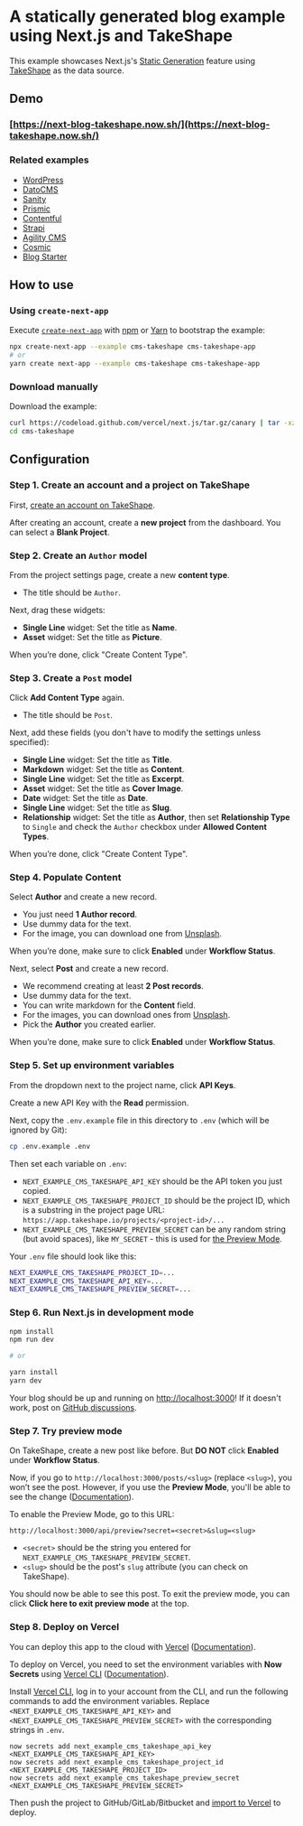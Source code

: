 # A statically generated blog example using Next.js and TakeShape

This example showcases Next.js's [Static Generation](https://nextjs.org/docs/basic-features/pages) feature using [TakeShape](https://www.takeshape.io/) as the data source.

## Demo

### [https://next-blog-takeshape.now.sh/](https://next-blog-takeshape.now.sh/)

### Related examples

- [WordPress](/examples/cms-wordpress)
- [DatoCMS](/examples/cms-datocms)
- [Sanity](/examples/cms-sanity)
- [Prismic](/examples/cms-prismic)
- [Contentful](/examples/cms-contentful)
- [Strapi](/examples/cms-strapi)
- [Agility CMS](/examples/cms-agilitycms)
- [Cosmic](/examples/cms-cosmic)
- [Blog Starter](/examples/blog-starter)

## How to use

### Using `create-next-app`

Execute [`create-next-app`](https://github.com/vercel/next.js/tree/canary/packages/create-next-app) with [npm](https://docs.npmjs.com/cli/init) or [Yarn](https://yarnpkg.com/lang/en/docs/cli/create/) to bootstrap the example:

```bash
npx create-next-app --example cms-takeshape cms-takeshape-app
# or
yarn create next-app --example cms-takeshape cms-takeshape-app
```

### Download manually

Download the example:

```bash
curl https://codeload.github.com/vercel/next.js/tar.gz/canary | tar -xz --strip=2 next.js-canary/examples/cms-takeshape
cd cms-takeshape
```

## Configuration

### Step 1. Create an account and a project on TakeShape

First, [create an account on TakeShape](https://www.takeshape.io/).

After creating an account, create a **new project** from the dashboard. You can select a **Blank Project**.

### Step 2. Create an `Author` model

From the project settings page, create a new **content type**.

- The title should be `Author`.

Next, drag these widgets:

- **Single Line** widget: Set the title as **Name**.
- **Asset** widget: Set the title as **Picture**.

When you’re done, click "Create Content Type".

### Step 3. Create a `Post` model

Click **Add Content Type** again.

- The title should be `Post`.

Next, add these fields (you don't have to modify the settings unless specified):

- **Single Line** widget: Set the title as **Title**.
- **Markdown** widget: Set the title as **Content**.
- **Single Line** widget: Set the title as **Excerpt**.
- **Asset** widget: Set the title as **Cover Image**.
- **Date** widget: Set the title as **Date**.
- **Single Line** widget: Set the title as **Slug**.
- **Relationship** widget: Set the title as **Author**, then set **Relationship Type** to `Single` and check the `Author` checkbox under **Allowed Content Types**.

When you’re done, click "Create Content Type".

### Step 4. Populate Content

Select **Author** and create a new record.

- You just need **1 Author record**.
- Use dummy data for the text.
- For the image, you can download one from [Unsplash](https://unsplash.com/).

When you’re done, make sure to click **Enabled** under **Workflow Status**.

Next, select **Post** and create a new record.

- We recommend creating at least **2 Post records**.
- Use dummy data for the text.
- You can write markdown for the **Content** field.
- For the images, you can download ones from [Unsplash](https://unsplash.com/).
- Pick the **Author** you created earlier.

When you’re done, make sure to click **Enabled** under **Workflow Status**.

### Step 5. Set up environment variables

From the dropdown next to the project name, click **API Keys**.

Create a new API Key with the **Read** permission.

Next, copy the `.env.example` file in this directory to `.env` (which will be ignored by Git):

```bash
cp .env.example .env
```

Then set each variable on `.env`:

- `NEXT_EXAMPLE_CMS_TAKESHAPE_API_KEY` should be the API token you just copied.
- `NEXT_EXAMPLE_CMS_TAKESHAPE_PROJECT_ID` should be the project ID, which is a substring in the project page URL: `https://app.takeshape.io/projects/<project-id>/...`
- `NEXT_EXAMPLE_CMS_TAKESHAPE_PREVIEW_SECRET` can be any random string (but avoid spaces), like `MY_SECRET` - this is used for [the Preview Mode](https://nextjs.org/docs/advanced-features/preview-mode).

Your `.env` file should look like this:

```bash
NEXT_EXAMPLE_CMS_TAKESHAPE_PROJECT_ID=...
NEXT_EXAMPLE_CMS_TAKESHAPE_API_KEY=...
NEXT_EXAMPLE_CMS_TAKESHAPE_PREVIEW_SECRET=...
```

### Step 6. Run Next.js in development mode

```bash
npm install
npm run dev

# or

yarn install
yarn dev
```

Your blog should be up and running on [http://localhost:3000](http://localhost:3000)! If it doesn't work, post on [GitHub discussions](https://github.com/vercel/next.js/discussions).

### Step 7. Try preview mode

On TakeShape, create a new post like before. But **DO NOT** click **Enabled** under **Workflow Status**.

Now, if you go to `http://localhost:3000/posts/<slug>` (replace `<slug>`), you won’t see the post. However, if you use the **Preview Mode**, you'll be able to see the change ([Documentation](https://nextjs.org/docs/advanced-features/preview-mode)).

To enable the Preview Mode, go to this URL:

```
http://localhost:3000/api/preview?secret=<secret>&slug=<slug>
```

- `<secret>` should be the string you entered for `NEXT_EXAMPLE_CMS_TAKESHAPE_PREVIEW_SECRET`.
- `<slug>` should be the post's `slug` attribute (you can check on TakeShape).

You should now be able to see this post. To exit the preview mode, you can click **Click here to exit preview mode** at the top.

### Step 8. Deploy on Vercel

You can deploy this app to the cloud with [Vercel](https://vercel.com/import?filter=next.js&utm_source=github&utm_medium=readme&utm_campaign=next-example) ([Documentation](https://nextjs.org/docs/deployment)).

To deploy on Vercel, you need to set the environment variables with **Now Secrets** using [Vercel CLI](https://vercel.com/download) ([Documentation](https://vercel.com/docs/now-cli#commands/secrets)).

Install [Vercel CLI](https://vercel.com/download), log in to your account from the CLI, and run the following commands to add the environment variables. Replace `<NEXT_EXAMPLE_CMS_TAKESHAPE_API_KEY>` and `<NEXT_EXAMPLE_CMS_TAKESHAPE_PREVIEW_SECRET>` with the corresponding strings in `.env`.

```
now secrets add next_example_cms_takeshape_api_key <NEXT_EXAMPLE_CMS_TAKESHAPE_API_KEY>
now secrets add next_example_cms_takeshape_project_id <NEXT_EXAMPLE_CMS_TAKESHAPE_PROJECT_ID>
now secrets add next_example_cms_takeshape_preview_secret <NEXT_EXAMPLE_CMS_TAKESHAPE_PREVIEW_SECRET>
```

Then push the project to GitHub/GitLab/Bitbucket and [import to Vercel](https://vercel.com/import?filter=next.js&utm_source=github&utm_medium=readme&utm_campaign=next-example) to deploy.

